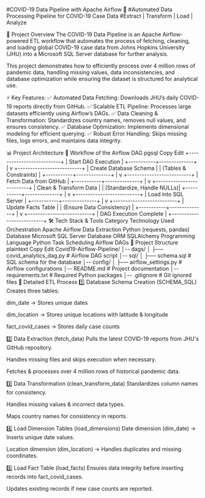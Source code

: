 #COVID-19 Data Pipeline with Apache Airflow 🚀
#Automated Data Processing Pipeline for COVID-19 Case Data
#Extract | Transform | Load | Analyze

📌 Project Overview
The COVID-19 Data Pipeline is an Apache Airflow-powered ETL workflow that automates the process of fetching, cleaning, and loading global COVID-19 case data from Johns Hopkins University (JHU) into a Microsoft SQL Server database for further analysis.

This project demonstrates how to efficiently process over 4 million rows of pandemic data, handling missing values, data inconsistencies, and database optimization while ensuring the dataset is structured for analytical use.

⚡ Key Features:
✅ Automated Data Fetching: Downloads JHU’s daily COVID-19 reports directly from GitHub.
✅ Scalable ETL Pipeline: Processes large datasets efficiently using Airflow’s DAGs.
✅ Data Cleaning & Transformation: Standardizes country names, removes null values, and ensures consistency.
✅ Database Optimization: Implements dimensional modeling for efficient querying.
✅ Robust Error Handling: Skips missing files, logs errors, and maintains data integrity.

📊 Project Architecture
🔁 Workflow of the Airflow DAG
pgsql
Copy
Edit
            +--------------------------+
            | Start DAG Execution       |
            +-----------+--------------+
                        |
                        v
            +--------------------------+
            | Create Database Schema    |
            | (Tables & Constraints)    |
            +-----------+--------------+
                        |
                        v
            +--------------------------+
            | Fetch Data from GitHub    |
            +-----------+--------------+
                        |
                        v
            +--------------------------+
            | Clean & Transform Data    |
            | (Standardize, Handle NULLs)|
            +-----------+--------------+
                        |
                        v
            +--------------------------+
            | Load into SQL Server      |
            +-----------+--------------+
                        |
                        v
            +--------------------------+
            | Update Facts Table        |
            | (Ensure Data Consistency) |
            +-----------+--------------+
                        |
                        v
            +--------------------------+
            | DAG Execution Complete    |
            +--------------------------+
🛠️ Tech Stack & Tools
Category	Technology Used
Orchestration	Apache Airflow
Data Extraction	Python (requests, pandas)
Database	Microsoft SQL Server
Database ORM	SQLAlchemy
Programming Language	Python
Task Scheduling	Airflow DAGs
📂 Project Structure
plaintext
Copy
Edit
Covid19-Airflow-Pipeline/
│-- dags/
│   ├── covid_analytics_dag.py  # Airflow DAG script
│-- sql/
│   ├── schema.sql  # SQL schema for the database
│-- config/
│   ├── airflow_settings.py  # Airflow configurations
│-- README.md  # Project documentation
│-- requirements.txt  # Required Python packages
│-- .gitignore  # Git ignored files
📝 Detailed ETL Process
1️⃣ Database Schema Creation (SCHEMA_SQL)
Creates three tables:

dim_date → Stores unique dates

dim_location → Stores unique locations with latitude & longitude

fact_covid_cases → Stores daily case counts

2️⃣ Data Extraction (fetch_data)
Pulls the latest COVID-19 reports from JHU's GitHub repository.

Handles missing files and skips execution when necessary.

Fetches & processes over 4 million rows of historical pandemic data.

3️⃣ Data Transformation (clean_transform_data)
Standardizes column names for consistency.

Handles missing values & incorrect data types.

Maps country names for consistency in reports.

4️⃣ Load Dimension Tables (load_dimensions)
Date dimension (dim_date) → Inserts unique date values.

Location dimension (dim_location) → Handles duplicates and missing coordinates.

5️⃣ Load Fact Table (load_facts)
Ensures data integrity before inserting records into fact_covid_cases.

Updates existing records if new case counts are reported.

